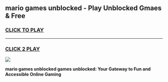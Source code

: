 
## mario games unblocked - Play Unblocked Gmaes & Free
<h3>
<a href="https://premium.freeplayer.one?title=mario_games_unblocked&ref=19F">CLICK TO PLAY</a></h3>
<hr>

<h3>
<a href="https://premium.freeplayer.one?title=mario_games_unblocked&ref=19F">CLICK 2 PLAY</a>
  
</h3>

<a href="https://premium.freeplayer.one?title=mario_games_unblocked&ref=19F/"><img src="https://clearcache.store/games.png"></a>


**mario games unblocked games unblocked: Your Gateway to Fun and Accessible Online Gaming**

